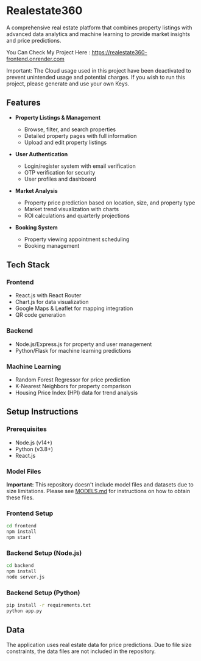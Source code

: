 # Realestate360

A comprehensive real estate platform that combines property listings with advanced data analytics and machine learning to provide market insights and price predictions.



You Can Check My Project Here : 
https://realestate360-frontend.onrender.com

Important: The Cloud usage used in this project have been deactivated to prevent unintended usage and potential charges. If you wish to run this project, please generate and use your own Keys.
## Features

- **Property Listings & Management**
  - Browse, filter, and search properties
  - Detailed property pages with full information
  - Upload and edit property listings

- **User Authentication**
  - Login/register system with email verification
  - OTP verification for security
  - User profiles and dashboard

- **Market Analysis**
  - Property price prediction based on location, size, and property type
  - Market trend visualization with charts
  - ROI calculations and quarterly projections

- **Booking System**
  - Property viewing appointment scheduling
  - Booking management

## Tech Stack

### Frontend
- React.js with React Router
- Chart.js for data visualization
- Google Maps & Leaflet for mapping integration
- QR code generation

### Backend
- Node.js/Express.js for property and user management
- Python/Flask for machine learning predictions

### Machine Learning
- Random Forest Regressor for price prediction
- K-Nearest Neighbors for property comparison
- Housing Price Index (HPI) data for trend analysis

## Setup Instructions

### Prerequisites
- Node.js (v14+)
- Python (v3.8+)
- React.js
  
### Model Files
**Important:** This repository doesn't include model files and datasets due to size limitations. 
Please see [MODELS.md](MODELS.md) for instructions on how to obtain these files.

### Frontend Setup
```bash
cd frontend
npm install
npm start
```

### Backend Setup (Node.js)
```bash
cd backend
npm install
node server.js
```

### Backend Setup (Python)
```bash
pip install -r requirements.txt
python app.py
```

## Data
The application uses real estate data for price predictions. Due to file size constraints, the data files are not included in the repository.

